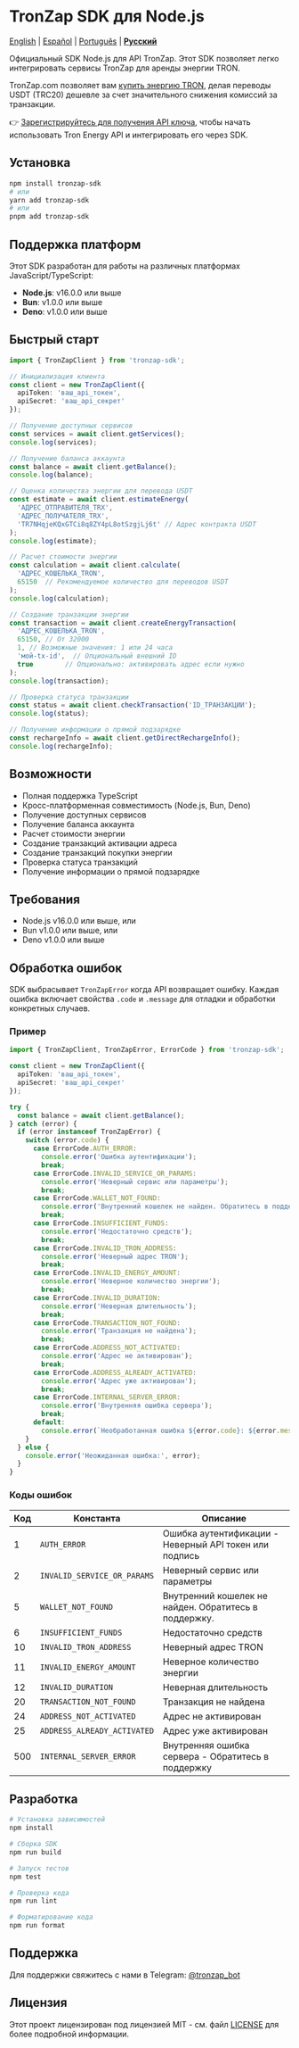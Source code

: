 # TronZap SDK для Node.js

[English](README.md) | [Español](README.es.md) | [Português](README.pt-br.md) | **[Русский](README.ru.md)**

Официальный SDK Node.js для API TronZap.
Этот SDK позволяет легко интегрировать сервисы TronZap для аренды энергии TRON.

TronZap.com позволяет вам [купить энергию TRON](https://tronzap.com/), делая переводы USDT (TRC20) дешевле за счет значительного снижения комиссий за транзакции.

👉 [Зарегистрируйтесь для получения API ключа](https://tronzap.com), чтобы начать использовать Tron Energy API и интегрировать его через SDK.

## Установка

```bash
npm install tronzap-sdk
# или
yarn add tronzap-sdk
# или
pnpm add tronzap-sdk
```

## Поддержка платформ

Этот SDK разработан для работы на различных платформах JavaScript/TypeScript:

- **Node.js**: v16.0.0 или выше
- **Bun**: v1.0.0 или выше
- **Deno**: v1.0.0 или выше

## Быстрый старт

```typescript
import { TronZapClient } from 'tronzap-sdk';

// Инициализация клиента
const client = new TronZapClient({
  apiToken: 'ваш_api_токен',
  apiSecret: 'ваш_api_секрет'
});

// Получение доступных сервисов
const services = await client.getServices();
console.log(services);

// Получение баланса аккаунта
const balance = await client.getBalance();
console.log(balance);

// Оценка количества энергии для перевода USDT
const estimate = await client.estimateEnergy(
  'АДРЕС_ОТПРАВИТЕЛЯ_TRX',
  'АДРЕС_ПОЛУЧАТЕЛЯ_TRX',
  'TR7NHqjeKQxGTCi8q8ZY4pL8otSzgjLj6t' // Адрес контракта USDT
);
console.log(estimate);

// Расчет стоимости энергии
const calculation = await client.calculate(
  'АДРЕС_КОШЕЛЬКА_TRON',
  65150  // Рекомендуемое количество для переводов USDT
);
console.log(calculation);

// Создание транзакции энергии
const transaction = await client.createEnergyTransaction(
  'АДРЕС_КОШЕЛЬКА_TRON',
  65150, // От 32000
  1, // Возможные значения: 1 или 24 часа
  'мой-tx-id',  // Опциональный внешний ID
  true        // Опционально: активировать адрес если нужно
);
console.log(transaction);

// Проверка статуса транзакции
const status = await client.checkTransaction('ID_ТРАНЗАКЦИИ');
console.log(status);

// Получение информации о прямой подзарядке
const rechargeInfo = await client.getDirectRechargeInfo();
console.log(rechargeInfo);
```

## Возможности

- Полная поддержка TypeScript
- Кросс-платформенная совместимость (Node.js, Bun, Deno)
- Получение доступных сервисов
- Получение баланса аккаунта
- Расчет стоимости энергии
- Создание транзакций активации адреса
- Создание транзакций покупки энергии
- Проверка статуса транзакций
- Получение информации о прямой подзарядке

## Требования

- Node.js v16.0.0 или выше, или
- Bun v1.0.0 или выше, или
- Deno v1.0.0 или выше

## Обработка ошибок

SDK выбрасывает `TronZapError` когда API возвращает ошибку. Каждая ошибка включает свойства `.code` и `.message` для отладки и обработки конкретных случаев.

### Пример

```typescript
import { TronZapClient, TronZapError, ErrorCode } from 'tronzap-sdk';

const client = new TronZapClient({
  apiToken: 'ваш_api_токен',
  apiSecret: 'ваш_api_секрет'
});

try {
  const balance = await client.getBalance();
} catch (error) {
  if (error instanceof TronZapError) {
    switch (error.code) {
      case ErrorCode.AUTH_ERROR:
        console.error('Ошибка аутентификации');
        break;
      case ErrorCode.INVALID_SERVICE_OR_PARAMS:
        console.error('Неверный сервис или параметры');
        break;
      case ErrorCode.WALLET_NOT_FOUND:
        console.error('Внутренний кошелек не найден. Обратитесь в поддержку.');
        break;
      case ErrorCode.INSUFFICIENT_FUNDS:
        console.error('Недостаточно средств');
        break;
      case ErrorCode.INVALID_TRON_ADDRESS:
        console.error('Неверный адрес TRON');
        break;
      case ErrorCode.INVALID_ENERGY_AMOUNT:
        console.error('Неверное количество энергии');
        break;
      case ErrorCode.INVALID_DURATION:
        console.error('Неверная длительность');
        break;
      case ErrorCode.TRANSACTION_NOT_FOUND:
        console.error('Транзакция не найдена');
        break;
      case ErrorCode.ADDRESS_NOT_ACTIVATED:
        console.error('Адрес не активирован');
        break;
      case ErrorCode.ADDRESS_ALREADY_ACTIVATED:
        console.error('Адрес уже активирован');
        break;
      case ErrorCode.INTERNAL_SERVER_ERROR:
        console.error('Внутренняя ошибка сервера');
        break;
      default:
        console.error(`Необработанная ошибка ${error.code}: ${error.message}`);
    }
  } else {
    console.error('Неожиданная ошибка:', error);
  }
}
```

### Коды ошибок

| Код | Константа                      | Описание |
|-----|--------------------------------|-------------|
| 1   | `AUTH_ERROR`                  | Ошибка аутентификации - Неверный API токен или подпись |
| 2   | `INVALID_SERVICE_OR_PARAMS`   | Неверный сервис или параметры |
| 5   | `WALLET_NOT_FOUND`            | Внутренний кошелек не найден. Обратитесь в поддержку. |
| 6   | `INSUFFICIENT_FUNDS`          | Недостаточно средств |
| 10  | `INVALID_TRON_ADDRESS`        | Неверный адрес TRON |
| 11  | `INVALID_ENERGY_AMOUNT`       | Неверное количество энергии |
| 12  | `INVALID_DURATION`            | Неверная длительность |
| 20  | `TRANSACTION_NOT_FOUND`       | Транзакция не найдена |
| 24  | `ADDRESS_NOT_ACTIVATED`       | Адрес не активирован |
| 25  | `ADDRESS_ALREADY_ACTIVATED`   | Адрес уже активирован |
| 500 | `INTERNAL_SERVER_ERROR`       | Внутренняя ошибка сервера - Обратитесь в поддержку |

## Разработка

```bash
# Установка зависимостей
npm install

# Сборка SDK
npm run build

# Запуск тестов
npm test

# Проверка кода
npm run lint

# Форматирование кода
npm run format
```

## Поддержка

Для поддержки свяжитесь с нами в Telegram: [@tronzap_bot](https://t.me/tronzap_bot)

## Лицензия

Этот проект лицензирован под лицензией MIT - см. файл [LICENSE](LICENSE) для более подробной информации.